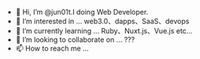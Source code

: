 - 👋 Hi, I’m @jun01t.I doing Web Developer.
- 👀 I’m interested in ... web3.0、dapps、SaaS、devops
- 🌱 I’m currently learning ... Ruby、Nuxt.js、Vue.js etc...
- 💞️ I’m looking to collaborate on ... ???
- 📫 How to reach me ... 

<!---
jun01t/jun01t is a ✨ special ✨ repository because its `README.md` (this file) appears on your GitHub profile.
You can click the Preview link to take a look at your changes.
--->
